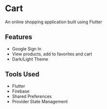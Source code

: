 # Cart

An online shopping application built using Flutter

## Features
- Google Sign In
- View products, add to favorites and cart
- Dark/Light Theme

## Tools Used
- Flutter
- Firebase
- Shared Preferences
- Provider State Management
